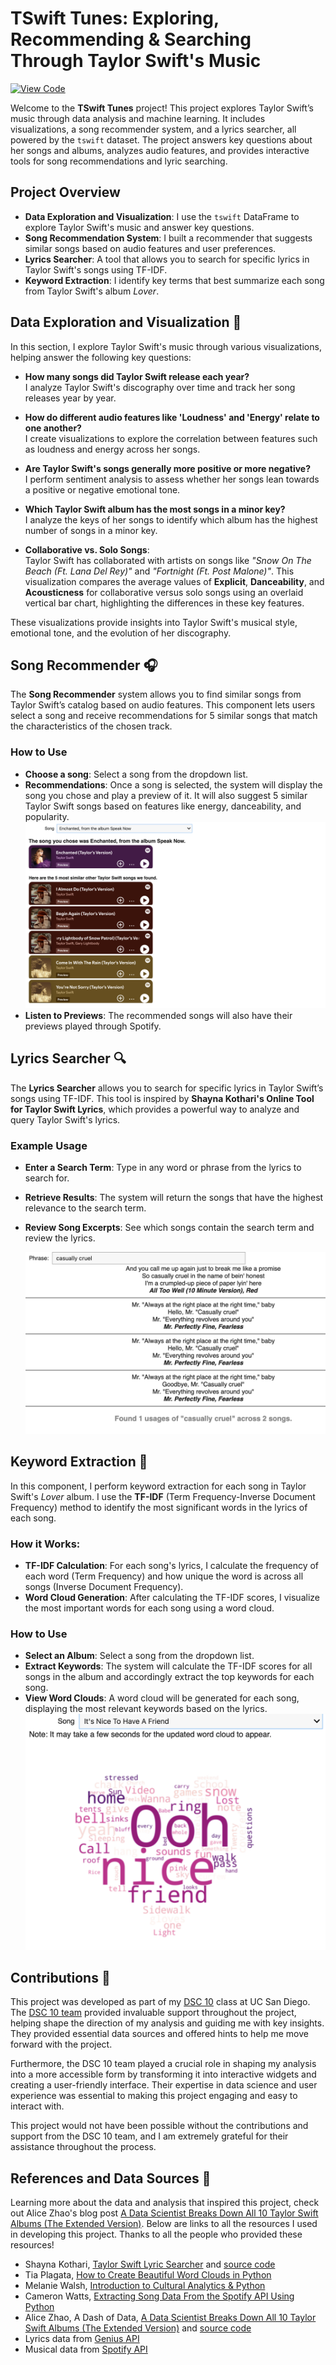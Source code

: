 # TSwift Tunes: Exploring, Recommending & Searching Through Taylor Swift's Music

[![View Code](https://img.shields.io/badge/View%20Code-blue?style=for-the-badge)]()

Welcome to the **TSwift Tunes** project! This project explores Taylor Swift’s music through data analysis and machine learning. It includes visualizations, a song recommender system, and a lyrics searcher, all powered by the `tswift` dataset. The project answers key questions about her songs and albums, analyzes audio features, and provides interactive tools for song recommendations and lyric searching.

## Project Overview

- **Data Exploration and Visualization**: I use the `tswift` DataFrame to explore Taylor Swift's music and answer key questions.
- **Song Recommendation System**: I built a recommender that suggests similar songs based on audio features and user preferences.
- **Lyrics Searcher**: A tool that allows you to search for specific lyrics in Taylor Swift's songs using TF-IDF.
- **Keyword Extraction**: I identify key terms that best summarize each song from Taylor Swift's album *Lover*.

## Data Exploration and Visualization 👀

In this section, I explore Taylor Swift's music through various visualizations, helping answer the following key questions:

- **How many songs did Taylor Swift release each year?**  
  I analyze Taylor Swift's discography over time and track her song releases year by year.

- **How do different audio features like 'Loudness' and 'Energy' relate to one another?**  
  I create visualizations to explore the correlation between features such as loudness and energy across her songs.

- **Are Taylor Swift's songs generally more positive or more negative?**  
  I perform sentiment analysis to assess whether her songs lean towards a positive or negative emotional tone.

- **Which Taylor Swift album has the most songs in a minor key?**  
  I analyze the keys of her songs to identify which album has the highest number of songs in a minor key.

- **Collaborative vs. Solo Songs**:  
  Taylor Swift has collaborated with artists on songs like *"Snow On The Beach (Ft. Lana Del Rey)"* and *"Fortnight (Ft. Post Malone)"*. This visualization compares the average values of **Explicit**, **Danceability**, and **Acousticness** for collaborative versus solo songs using an overlaid vertical bar chart, highlighting the differences in these key features.

These visualizations provide insights into Taylor Swift's musical style, emotional tone, and the evolution of her discography.

## Song Recommender 🎧

The **Song Recommender** system allows you to find similar songs from Taylor Swift’s catalog based on audio features. This component lets users select a song and receive recommendations for 5 similar songs that match the characteristics of the chosen track.

### How to Use
- **Choose a song**: Select a song from the dropdown list.
- **Recommendations**: Once a song is selected, the system will display the song you chose and play a preview of it. It will also suggest 5 similar Taylor Swift songs based on features like energy, danceability, and popularity.
  ![Alt text](TSwift/data/images/SR2.png)
- **Listen to Previews**: The recommended songs will also have their previews played through Spotify.

## Lyrics Searcher 🔍

The **Lyrics Searcher** allows you to search for specific lyrics in Taylor Swift’s songs using TF-IDF. This tool is inspired by **Shayna Kothari's Online Tool for Taylor Swift Lyrics**, which provides a powerful way to analyze and query Taylor Swift's lyrics.

### Example Usage 
- **Enter a Search Term**: Type in any word or phrase from the lyrics to search for.
- **Retrieve Results**: The system will return the songs that have the highest relevance to the search term.
- **Review Song Excerpts**: See which songs contain the search term and review the lyrics.

  ![Alt text](TSwift/data/images/LS1.png)

## Keyword Extraction 🔑

In this component, I perform keyword extraction for each song in Taylor Swift's *Lover* album. I use the **TF-IDF** (Term Frequency-Inverse Document Frequency) method to identify the most significant words in the lyrics of each song.

### How it Works:
- **TF-IDF Calculation**: For each song's lyrics, I calculate the frequency of each word (Term Frequency) and how unique the word is across all songs (Inverse Document Frequency).
- **Word Cloud Generation**: After calculating the TF-IDF scores, I visualize the most important words for each song using a word cloud.

### How to Use
- **Select an Album**: Select a song from the dropdown list.
- **Extract Keywords**: The system will calculate the TF-IDF scores for all songs in the album and accordingly extract the top keywords for each song.
- **View Word Clouds**: A word cloud will be generated for each song, displaying the most relevant keywords based on the lyrics.
  ![Alt text](TSwift/data/images/K2.png)
  
## Contributions 🤝

This project was developed as part of my [DSC 10](https://catalog.ucsd.edu/courses/DSC.html) class at UC San Diego. The [DSC 10 team](https://dsc10.com/staff/) provided invaluable support throughout the project, helping shape the direction of my analysis and guiding me with key insights. They provided essential data sources and offered hints to help me move forward with the project. 

Furthermore, the DSC 10 team played a crucial role in shaping my analysis into a more accessible form by transforming it into interactive widgets and creating a user-friendly interface. Their expertise in data science and user experience was essential to making this project engaging and easy to interact with.

This project would not have been possible without the contributions and support from the DSC 10 team, and I am extremely grateful for their assistance throughout the process.

## References and Data Sources 📖

Learning more about the data and analysis that inspired this project, check out Alice Zhao's blog post [A Data Scientist Breaks Down All 10 Taylor Swift Albums (The Extended Version)](https://adashofdata.com/2023/03/01/a-data-scientist-breaks-down-all-10-taylor-swift-albums-the-extended-version/). Below are links to all the resources I used in developing this project. Thanks to all the people who provided these resources!

- Shayna Kothari, [Taylor Swift Lyric Searcher](https://shaynak.github.io/taylor-swift/) and [source code](https://github.com/shaynak/taylor-swift) 
- Tia Plagata, [How to Create Beautiful Word Clouds in Python](https://towardsdatascience.com/how-to-create-beautiful-word-clouds-in-python-cfcf85141214)
- Melanie Walsh, [Introduction to Cultural Analytics & Python](https://melaniewalsh.github.io/Intro-Cultural-Analytics/welcome.html)
- Cameron Watts, [Extracting Song Data From the Spotify API Using Python](https://towardsdatascience.com/extracting-song-data-from-the-spotify-api-using-python-b1e79388d50)
- Alice Zhao, A Dash of Data, [A Data Scientist Breaks Down All 10 Taylor Swift Albums (The Extended Version)](https://adashofdata.com/2023/03/01/a-data-scientist-breaks-down-all-10-taylor-swift-albums-the-extended-version/) and [source code](https://github.com/adashofdata/taylor_swift_data)
- Lyrics data from [Genius API](https://genius.com/)
- Musical data from [Spotify API](https://developer.spotify.com/)
